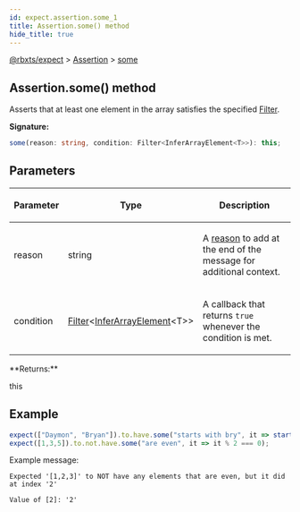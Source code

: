 ```yaml
---
id: expect.assertion.some_1
title: Assertion.some() method
hide_title: true
---
```


[@rbxts/expect](./expect.md) &gt; [Assertion](./expect.assertion.md) &gt; [some](./expect.assertion.some_1.md)

## Assertion.some() method

Asserts that at least one element in the array satisfies the specified [Filter](./expect.filter.md)<!-- -->.

**Signature:**

```typescript
some(reason: string, condition: Filter<InferArrayElement<T>>): this;
```

## Parameters

<table><thead><tr><th>

Parameter


</th><th>

Type


</th><th>

Description


</th></tr></thead>
<tbody><tr><td>

reason


</td><td>

string


</td><td>

A [reason](./expect.placeholder.reason.md) to add at the end of the message for additional context.


</td></tr>
<tr><td>

condition


</td><td>

[Filter](./expect.filter.md)<!-- -->&lt;[InferArrayElement](./expect.inferarrayelement.md)<!-- -->&lt;T&gt;&gt;


</td><td>

A callback that returns `true` whenever the condition is met.


</td></tr>
</tbody></table>
**Returns:**

this

## Example


```ts
expect(["Daymon", "Bryan"]).to.have.some("starts with bry", it => startsWith(it, "Bry"));
expect([1,3,5]).to.not.have.some("are even", it => it % 2 === 0);
```
Example message:

```logs
Expected '[1,2,3]' to NOT have any elements that are even, but it did at index '2'

Value of [2]: '2'
```
